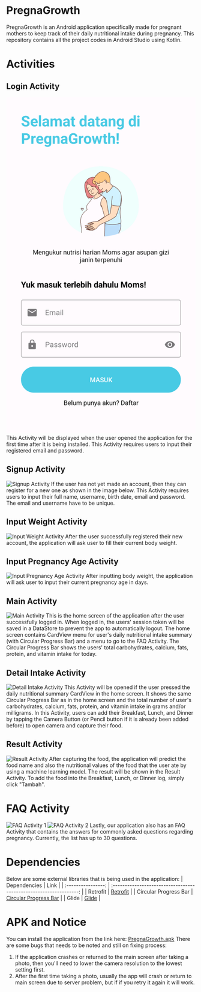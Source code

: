 # PregnaGrowth
PregnaGrowth is an Android application specifically made for pregnant mothers to keep track of their daily nutritional intake during pregnancy. This repository contains all the project codes in Android Studio using Kotlin.

# Activities
## Login Activity
![Login Activity](images/LoginActivity.png)
This Activity will be displayed when the user opened the application for the first time after it is being installed. This Activity requires users to input their registered email and password.

## Signup Activity
![Signup Activity](https://drive.google.com/file/d/1Zq_2UVlIVFNoF5G9lKr7_IubPPKaJwcg/view?usp=sharing)
If the user has not yet made an account, then they can register for a new one as shown in the image below. This Activity requires users to input their full name, username, birth date, email and password. The email and username have to be unique.

## Input Weight Activity
![Input Weight Activity](https://drive.google.com/file/d/1vZjxvWAOHdEZQuLaQAnXOWrImUgOO0_z/view?usp=sharing)
After the user successfully registered their new account, the application will ask user to fill their current body weight.

## Input Pregnancy Age Activity
![Input Pregnancy Age Activity](https://drive.google.com/file/d/1CvGUigviugAtL5fxj4vPYWxoSBrKbfto/view?usp=sharing)
After inputting body weight, the application will ask user to input their current pregnancy age in days.

## Main Activity
![Main Activity](https://drive.google.com/file/d/1oc6OVQZkiwtZN0Posl6GYrlqMF9pyD6e/view?usp=sharing)
This is the home screen of the application after the user successfully logged in. When logged in, the users' session token will be saved in a DataStore to prevent the app to automatically logout. The home screen contains CardView menu for user's daily nutritional intake summary (with Circular Progress Bar) and a menu to go to the FAQ Activity. The Circular Progress Bar shows the users' total carbohydrates, calcium, fats, protein, and vitamin intake for today.

## Detail Intake Activity
![Detail Intake Activity](https://drive.google.com/file/d/1Lme1-xunPRDqamncTmSSq1yQ_c4nxGTF/view?usp=sharing)
This Activity will be opened if the user pressed the daily nutritional summary CardView in the home screen. It shows the same Circular Progress Bar as in the home screen and the total number of user's carbohydrates, calcium, fats, protein, and vitamin intake in grams and/or milligrams. In this Activity, users can add their Breakfast, Lunch, and Dinner by tapping the Camera Button (or Pencil button if it is already been added before) to open camera and capture their food.

## Result Activity
![Result Activity](https://drive.google.com/file/d/17niqZMWJfmU8ISG1Y27EPrlA-UTQWMVw/view?usp=sharing)
After capturing the food, the application will predict the food name and also the nutritional values of the food that the user ate by using a machine learning model. The result will be shown in the Result Activity. To add the food into the Breakfast, Lunch, or Dinner log, simply click "Tambah".

# FAQ Activity
![FAQ Activity 1](https://drive.google.com/file/d/1pPh1IRXp0dpY0L6OAWwkG68FE7x4wfXX/view?usp=sharing)
![FAQ Activity 2](https://drive.google.com/file/d/1IZwDJydr1a_6QotvxZW3wFzM95LisJrK/view?usp=sharing)
Lastly, our application also has an FAQ Activity that contains the answers for commonly asked questions regarding pregnancy. Currently, the list has up to 30 questions.

# Dependencies
Below are some external libraries that is being used in the application:
|  Dependencies   |                                Link                                |
| :----------------: | :----------------------------------------------------------------: |
| Retrofit | [Retrofit](https://square.github.io/retrofit/) |
|  Circular Progress Bar  |  [Circular Progress Bar](https://github.com/lopspower/CircularProgressBar)  |
|   Glide  |   [Glide](https://github.com/bumptech/glide)  |

# APK and Notice
You can install the application from the link here: [PregnaGrowth.apk](https://drive.google.com/file/d/1wZg5OXF3PEJdn51DP4Qpg-yRE5QHHCQt/view?usp=sharing)
There are some bugs that needs to be noted and still on fixing process:
1. If the application crashes or returned to the main screen after taking a photo, then you'll need to lower the camera resolution to the lowest setting first.
2. After the first time taking a photo, usually the app will crash or return to main screen due to server problem, but if if you retry it again it will work.
